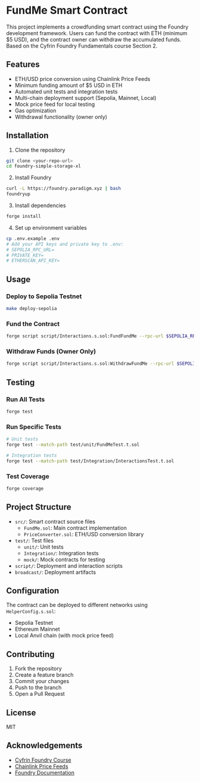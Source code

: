 # FundMe Smart Contract

This project implements a crowdfunding smart contract using the Foundry development framework. Users can fund the contract with ETH (minimum $5 USD), and the contract owner can withdraw the accumulated funds. Based on the Cyfrin Foundry Fundamentals course Section 2.

## Features

- ETH/USD price conversion using Chainlink Price Feeds
- Minimum funding amount of $5 USD in ETH
- Automated unit tests and integration tests
- Multi-chain deployment support (Sepolia, Mainnet, Local)
- Mock price feed for local testing
- Gas optimization
- Withdrawal functionality (owner only)

## Installation

1. Clone the repository
```bash
git clone <your-repo-url>
cd foundry-simple-storage-xl
```

2. Install Foundry
```bash
curl -L https://foundry.paradigm.xyz | bash
foundryup
```

3. Install dependencies
```bash
forge install
```

4. Set up environment variables
```bash
cp .env.example .env
# Add your API keys and private key to .env:
# SEPOLIA_RPC_URL=
# PRIVATE_KEY=
# ETHERSCAN_API_KEY=
```

## Usage

### Deploy to Sepolia Testnet

```bash
make deploy-sepolia
```

### Fund the Contract

```bash
forge script script/Interactions.s.sol:FundFundMe --rpc-url $SEPOLIA_RPC_URL --private-key $PRIVATE_KEY --broadcast
```

### Withdraw Funds (Owner Only)

```bash
forge script script/Interactions.s.sol:WithdrawFundMe --rpc-url $SEPOLIA_RPC_URL --private-key $PRIVATE_KEY --broadcast
```

## Testing

### Run All Tests

```bash
forge test
```

### Run Specific Tests

```bash
# Unit tests
forge test --match-path test/unit/FundMeTest.t.sol

# Integration tests
forge test --match-path test/Integration/InteractionsTest.t.sol
```

### Test Coverage

```bash
forge coverage
```

## Project Structure

- `src/`: Smart contract source files
  - `FundMe.sol`: Main contract implementation
  - `PriceConverter.sol`: ETH/USD conversion library
- `test/`: Test files
  - `unit/`: Unit tests
  - `Integration/`: Integration tests
  - `mock/`: Mock contracts for testing
- `script/`: Deployment and interaction scripts
- `broadcast/`: Deployment artifacts

## Configuration

The contract can be deployed to different networks using `HelperConfig.s.sol`:

- Sepolia Testnet
- Ethereum Mainnet
- Local Anvil chain (with mock price feed)

## Contributing

1. Fork the repository
2. Create a feature branch
3. Commit your changes
4. Push to the branch
5. Open a Pull Request

## License

MIT

## Acknowledgements

- [Cyfrin Foundry Course](https://github.com/Cyfrin/foundry-full-course-cu)
- [Chainlink Price Feeds](https://docs.chain.link/data-feeds/price-feeds/addresses)
- [Foundry Documentation](https://book.getfoundry.sh/)
